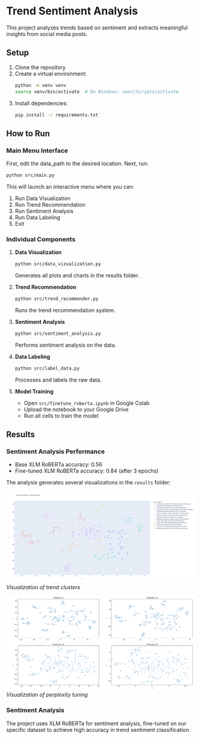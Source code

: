 # Trend Sentiment Analysis

This project analyzes trends based on sentiment and extracts meaningful
insights from social media posts.

## Setup

1. Clone the repository
2. Create a virtual environment:
   ```bash
   python -m venv venv
   source venv/bin/activate  # On Windows: venv\Scripts\activate
   ```
3. Install dependencies:
   ```bash
   pip install -r requirements.txt
   ```

## How to Run

### Main Menu Interface

First, edit the data_path to the desired location.
Next, run:

```bash
python src/main.py
```

This will launch an interactive menu where you can:

1. Run Data Visualization
2. Run Trend Recommendation
3. Run Sentiment Analysis
4. Run Data Labeling
5. Exit

### Individual Components

1. **Data Visualization**

   ```bash
   python src/data_vizualization.py
   ```

   Generates all plots and charts in the results folder.

2. **Trend Recommendation**

   ```bash
   python src/trend_recommender.py
   ```

   Runs the trend recommendation system.

3. **Sentiment Analysis**

   ```bash
   python src/sentiment_analysis.py
   ```

   Performs sentiment analysis on the data.

4. **Data Labeling**

   ```bash
   python src/label_data.py
   ```

   Processes and labels the raw data.

5. **Model Training**
   - Open `src/finetune_roberta.ipynb` in Google Colab
   - Upload the notebook to your Google Drive
   - Run all cells to train the model

## Results

### Sentiment Analysis Performance

- Base XLM RoBERTa accuracy: 0.56
- Fine-tuned XLM RoBERTa accuracy: 0.84 (after 3 epochs)

The analysis generates several visualizations in the `results` folder:

![Trend Clusters](results/clusters.png)
_Visualization of trend clusters_

![Perplexity Tuning](results/perplexity_tuning.png)
_Visualization of perplexity tuning_

### Sentiment Analysis

The project uses XLM RoBERTa for sentiment analysis, fine-tuned on our specific dataset to achieve high accuracy in trend sentiment classification.
